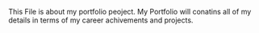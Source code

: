 This File is about my portfolio peoject.
My Portfolio will conatins all of my details in terms of my career  achivements and projects.